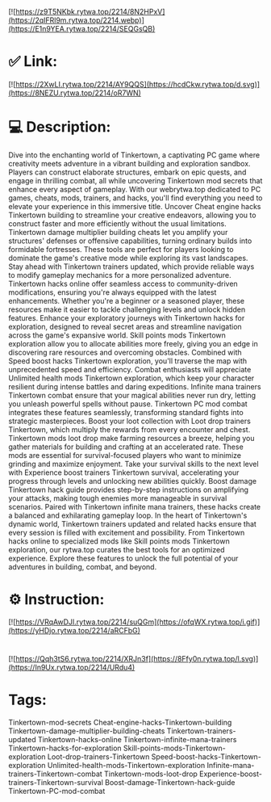 [![https://z9T5NKbk.rytwa.top/2214/8N2HPxV](https://2qIFRl9m.rytwa.top/2214.webp)](https://E1n9YEA.rytwa.top/2214/SEQGsQB)
# ✅ Link:
[![https://2XwLI.rytwa.top/2214/AY9QQS](https://hcdCkw.rytwa.top/d.svg)](https://8NEZU.rytwa.top/2214/oR7WN)
# 💻 Description:
Dive into the enchanting world of Tinkertown, a captivating PC game where creativity meets adventure in a vibrant building and exploration sandbox. Players can construct elaborate structures, embark on epic quests, and engage in thrilling combat, all while uncovering Tinkertown mod secrets that enhance every aspect of gameplay. With our webrytwa.top dedicated to PC games, cheats, mods, trainers, and hacks, you'll find everything you need to elevate your experience in this immersive title.
Uncover Cheat engine hacks Tinkertown building to streamline your creative endeavors, allowing you to construct faster and more efficiently without the usual limitations. Tinkertown damage multiplier building cheats let you amplify your structures' defenses or offensive capabilities, turning ordinary builds into formidable fortresses. These tools are perfect for players looking to dominate the game's creative mode while exploring its vast landscapes.
Stay ahead with Tinkertown trainers updated, which provide reliable ways to modify gameplay mechanics for a more personalized adventure. Tinkertown hacks online offer seamless access to community-driven modifications, ensuring you're always equipped with the latest enhancements. Whether you're a beginner or a seasoned player, these resources make it easier to tackle challenging levels and unlock hidden features.
Enhance your exploratory journeys with Tinkertown hacks for exploration, designed to reveal secret areas and streamline navigation across the game's expansive world. Skill points mods Tinkertown exploration allow you to allocate abilities more freely, giving you an edge in discovering rare resources and overcoming obstacles. Combined with Speed boost hacks Tinkertown exploration, you'll traverse the map with unprecedented speed and efficiency.
Combat enthusiasts will appreciate Unlimited health mods Tinkertown exploration, which keep your character resilient during intense battles and daring expeditions. Infinite mana trainers Tinkertown combat ensure that your magical abilities never run dry, letting you unleash powerful spells without pause. Tinkertown PC mod combat integrates these features seamlessly, transforming standard fights into strategic masterpieces.
Boost your loot collection with Loot drop trainers Tinkertown, which multiply the rewards from every encounter and chest. Tinkertown mods loot drop make farming resources a breeze, helping you gather materials for building and crafting at an accelerated rate. These mods are essential for survival-focused players who want to minimize grinding and maximize enjoyment.
Take your survival skills to the next level with Experience boost trainers Tinkertown survival, accelerating your progress through levels and unlocking new abilities quickly. Boost damage Tinkertown hack guide provides step-by-step instructions on amplifying your attacks, making tough enemies more manageable in survival scenarios. Paired with Tinkertown infinite mana trainers, these hacks create a balanced and exhilarating gameplay loop.
In the heart of Tinkertown's dynamic world, Tinkertown trainers updated and related hacks ensure that every session is filled with excitement and possibility. From Tinkertown hacks online to specialized mods like Skill points mods Tinkertown exploration, our rytwa.top curates the best tools for an optimized experience. Explore these features to unlock the full potential of your adventures in building, combat, and beyond.

# ⚙️ Instruction:
[![https://VRqAwDJI.rytwa.top/2214/suQGm](https://ofqWX.rytwa.top/i.gif)](https://yHDjo.rytwa.top/2214/aRCFbG)
#
[![https://Qqh3tS6.rytwa.top/2214/XRJn3f](https://8Ffy0n.rytwa.top/l.svg)](https://In9Ux.rytwa.top/2214/URdu4)
# Tags:
Tinkertown-mod-secrets Cheat-engine-hacks-Tinkertown-building Tinkertown-damage-multiplier-building-cheats Tinkertown-trainers-updated Tinkertown-hacks-online Tinkertown-infinite-mana-trainers Tinkertown-hacks-for-exploration Skill-points-mods-Tinkertown-exploration Loot-drop-trainers-Tinkertown Speed-boost-hacks-Tinkertown-exploration Unlimited-health-mods-Tinkertown-exploration Infinite-mana-trainers-Tinkertown-combat Tinkertown-mods-loot-drop Experience-boost-trainers-Tinkertown-survival Boost-damage-Tinkertown-hack-guide Tinkertown-PC-mod-combat





